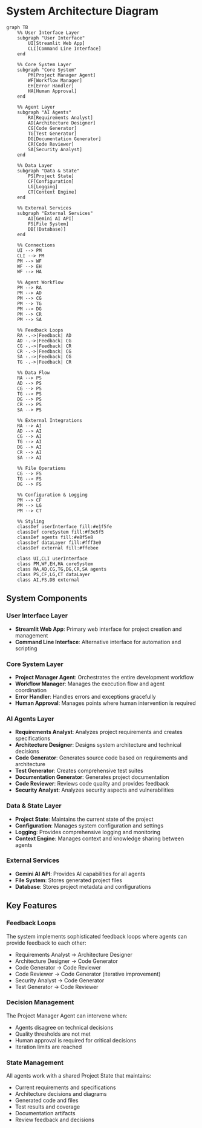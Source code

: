 # System Architecture Diagram

```mermaid
graph TB
    %% User Interface Layer
    subgraph "User Interface"
        UI[Streamlit Web App]
        CLI[Command Line Interface]
    end
    
    %% Core System Layer
    subgraph "Core System"
        PM[Project Manager Agent]
        WF[Workflow Manager]
        EH[Error Handler]
        HA[Human Approval]
    end
    
    %% Agent Layer
    subgraph "AI Agents"
        RA[Requirements Analyst]
        AD[Architecture Designer]
        CG[Code Generator]
        TG[Test Generator]
        DG[Documentation Generator]
        CR[Code Reviewer]
        SA[Security Analyst]
    end
    
    %% Data Layer
    subgraph "Data & State"
        PS[Project State]
        CF[Configuration]
        LG[Logging]
        CT[Context Engine]
    end
    
    %% External Services
    subgraph "External Services"
        AI[Gemini AI API]
        FS[File System]
        DB[(Database)]
    end
    
    %% Connections
    UI --> PM
    CLI --> PM
    PM --> WF
    WF --> EH
    WF --> HA
    
    %% Agent Workflow
    PM --> RA
    PM --> AD
    PM --> CG
    PM --> TG
    PM --> DG
    PM --> CR
    PM --> SA
    
    %% Feedback Loops
    RA -.->|Feedback| AD
    AD -.->|Feedback| CG
    CG -.->|Feedback| CR
    CR -.->|Feedback| CG
    SA -.->|Feedback| CG
    TG -.->|Feedback| CR
    
    %% Data Flow
    RA --> PS
    AD --> PS
    CG --> PS
    TG --> PS
    DG --> PS
    CR --> PS
    SA --> PS
    
    %% External Integrations
    RA --> AI
    AD --> AI
    CG --> AI
    TG --> AI
    DG --> AI
    CR --> AI
    SA --> AI
    
    %% File Operations
    CG --> FS
    TG --> FS
    DG --> FS
    
    %% Configuration & Logging
    PM --> CF
    PM --> LG
    PM --> CT
    
    %% Styling
    classDef userInterface fill:#e1f5fe
    classDef coreSystem fill:#f3e5f5
    classDef agents fill:#e8f5e8
    classDef dataLayer fill:#fff3e0
    classDef external fill:#ffebee
    
    class UI,CLI userInterface
    class PM,WF,EH,HA coreSystem
    class RA,AD,CG,TG,DG,CR,SA agents
    class PS,CF,LG,CT dataLayer
    class AI,FS,DB external
```

## System Components

### User Interface Layer
- **Streamlit Web App**: Primary web interface for project creation and management
- **Command Line Interface**: Alternative interface for automation and scripting

### Core System Layer
- **Project Manager Agent**: Orchestrates the entire development workflow
- **Workflow Manager**: Manages the execution flow and agent coordination
- **Error Handler**: Handles errors and exceptions gracefully
- **Human Approval**: Manages points where human intervention is required

### AI Agents Layer
- **Requirements Analyst**: Analyzes project requirements and creates specifications
- **Architecture Designer**: Designs system architecture and technical decisions
- **Code Generator**: Generates source code based on requirements and architecture
- **Test Generator**: Creates comprehensive test suites
- **Documentation Generator**: Generates project documentation
- **Code Reviewer**: Reviews code quality and provides feedback
- **Security Analyst**: Analyzes security aspects and vulnerabilities

### Data & State Layer
- **Project State**: Maintains the current state of the project
- **Configuration**: Manages system configuration and settings
- **Logging**: Provides comprehensive logging and monitoring
- **Context Engine**: Manages context and knowledge sharing between agents

### External Services
- **Gemini AI API**: Provides AI capabilities for all agents
- **File System**: Stores generated project files
- **Database**: Stores project metadata and configurations

## Key Features

### Feedback Loops
The system implements sophisticated feedback loops where agents can provide feedback to each other:
- Requirements Analyst → Architecture Designer
- Architecture Designer → Code Generator
- Code Generator → Code Reviewer
- Code Reviewer → Code Generator (iterative improvement)
- Security Analyst → Code Generator
- Test Generator → Code Reviewer

### Decision Management
The Project Manager Agent can intervene when:
- Agents disagree on technical decisions
- Quality thresholds are not met
- Human approval is required for critical decisions
- Iteration limits are reached

### State Management
All agents work with a shared Project State that maintains:
- Current requirements and specifications
- Architecture decisions and diagrams
- Generated code and files
- Test results and coverage
- Documentation artifacts
- Review feedback and decisions

